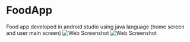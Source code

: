 # FoodApp
Food app developed in android studio using java language (home screen and user main screen)
<img src="./src/Screenshot_20230113_224007.png" alt="Web Screenshot">
<img src="./src/Screenshot_20230113_224104.png" alt="Web Screenshot">
